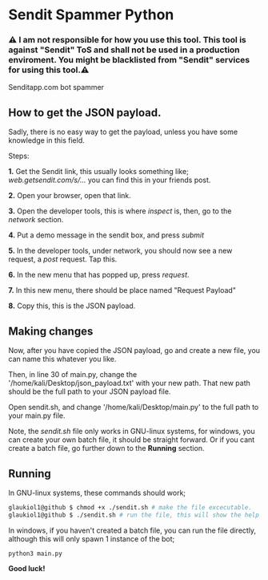 # Sendit Spammer Python 

### ⚠️ I am not responsible for how you use this tool. This tool is against "Sendit" ToS and shall not be used in a production enviroment. You might be blacklisted from "Sendit" services for using this tool.⚠️

Senditapp.com bot spammer

## How to get the JSON payload.

Sadly, there is no easy way to get the payload, unless you have some knowledge in this field.

Steps:

  **1.** Get the Sendit link, this usually looks something like; *web.getsendit.com/s/...* you can find this in your friends post. 
  
  **2.** Open your browser, open that link.
  
  **3.** Open the developer tools, this is where *inspect* is, then, go to the *network* section.
  
  **4.** Put a demo message in the sendit box, and press *submit*
  
  **5.** In the developer tools, under network, you should now see a new request, a *post* request. Tap this.
  
  **6.** In the new menu that has popped up, press *request*.
  
  **7.** In this new menu, there should be place named "Request Payload"
  
  **8.** Copy this, this is the JSON payload.
  
## Making changes

Now, after you have copied the JSON payload, go and create a new file, you can name this whatever you like.

Then, in line 30 of main.py, change the '/home/kali/Desktop/json_payload.txt' with your new path.
That new path should be the full path to your JSON payload file.

Open sendit.sh, and change '/home/kali/Desktop/main.py' to the full path to your main.py file.

Note, the *sendit.sh* file only works in GNU-linux systems, for windows, you can create your own batch file, it should be straight forward. Or if you cant create a batch file, go further down to the **Running** section.

## Running
In GNU-linux systems, these commands should work;
```sh
glaukiol1@github $ chmod +x ./sendit.sh # make the file excecutable.
glaukiol1@github $ ./sendit.sh # run the file, this will show the help page. Arguments: [number of instances to run]
```

In windows, if you haven't created a batch file, you can run the file directly, although this will only spawn 1 instance of the bot;
```
python3 main.py
```

**Good luck!**


